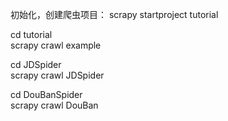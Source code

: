 
初始化，创建爬虫项目：
scrapy startproject tutorial

cd tutorial <br>
scrapy crawl example

cd JDSpider <br>
scrapy crawl JDSpider

cd DouBanSpider <br>
scrapy crawl DouBan
